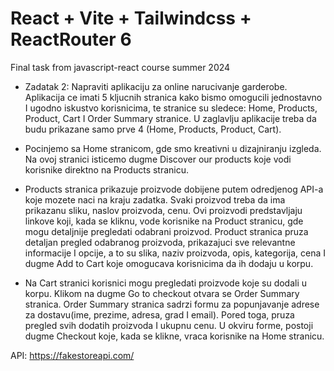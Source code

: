 # React + Vite + Tailwindcss + ReactRouter 6

Final task from javascript-react course summer 2024

- Zadatak 2: Napraviti aplikaciju za online narucivanje garderobe. Aplikacija ce
  imati 5 kljucnih stranica kako bismo omogucili jednostavno I ugodno iskustvo
  korisnicima, te stranice su sledece: Home, Products, Product, Cart I Order
  Summary stranice. U zaglavlju aplikacije treba da budu prikazane samo prve 4
  (Home, Products, Product, Cart).

- Pocinjemo sa Home stranicom, gde smo kreativni u dizajniranju izgleda. Na ovoj
  stranici isticemo dugme Discover our products koje vodi korisnike direktno na
  Products stranicu.

- Products stranica prikazuje proizvode dobijene putem odredjenog API-a koje
  mozete naci na kraju zadatka. Svaki proizvod treba da ima prikazanu sliku, naslov
  proizvoda, cenu. Ovi proizvodi predstavljaju linkove koji, kada se kliknu, vode
  korisnike na Product stranicu, gde mogu detaljnije pregledati odabrani proizvod.
  Product stranica pruza detaljan pregled odabranog proizvoda, prikazajuci sve
  relevantne informacije I opcije, a to su slika, naziv proizvoda, opis, kategorija, cena
  I dugme Add to Cart koje omogucava korisnicima da ih dodaju u korpu.

- Na Cart stranici korisnici mogu pregledati proizvode koje su dodali u korpu.
  Klikom na dugme Go to checkout otvara se Order Summary stranica.
  Order Summary stranica sadrzi formu za popunjavanje adrese za dostavu(ime,
  prezime, adresa, grad I email). Pored toga, pruza pregled svih dodatih proizvoda I
  ukupnu cenu. U okviru forme, postoji dugme Checkout koje, kada se klikne, vraca
  korisnike na Home stranicu.

API: https://fakestoreapi.com/
